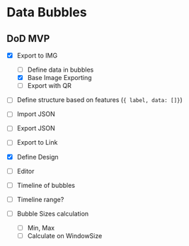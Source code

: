 # Data Bubbles

## DoD MVP

- [x] Export to IMG

  - [ ] Define data in bubbles
  - [x] Base Image Exporting
  - [ ] Export with QR

- [ ] Define structure based on features (`{ label, data: []}`)
- [ ] Import JSON
- [ ] Export JSON
- [ ] Export to Link
- [x] Define Design
- [ ] Editor
- [ ] Timeline of bubbles
- [ ] Timeline range?

- [ ] Bubble Sizes calculation
  - [ ] Min, Max
  - [ ] Calculate on WindowSize
